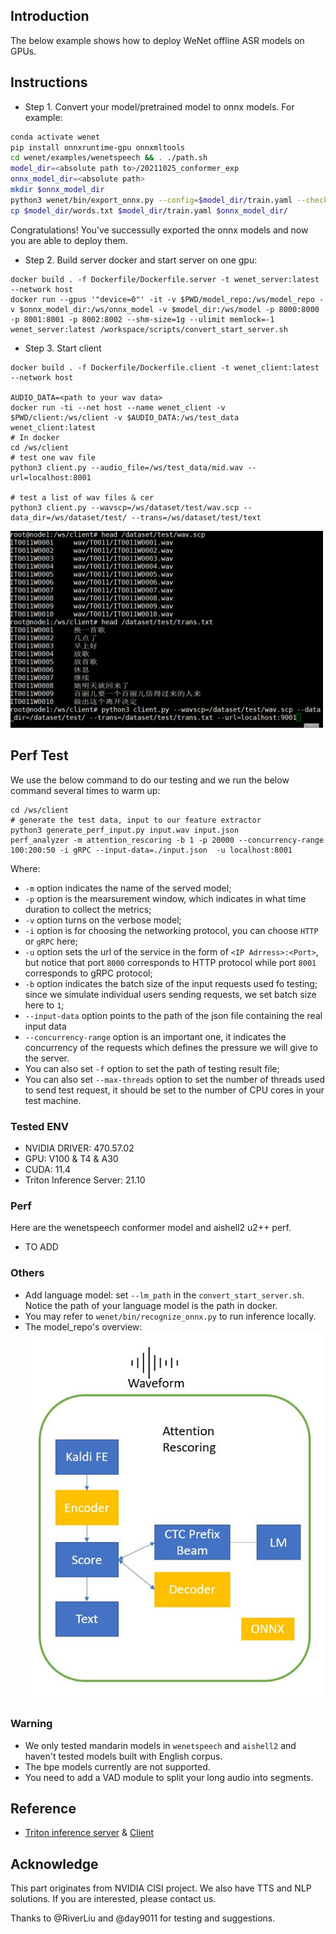 ## Introduction
The below example shows how to deploy WeNet offline ASR models on GPUs.


## Instructions
* Step 1. Convert your model/pretrained model to onnx models. For example:
```bash
conda activate wenet
pip install onnxruntime-gpu onnxmltools
cd wenet/examples/wenetspeech && . ./path.sh
model_dir=<absolute path to>/20211025_conformer_exp
onnx_model_dir=<absolute path>
mkdir $onnx_model_dir
python3 wenet/bin/export_onnx.py --config=$model_dir/train.yaml --checkpoint=$model_dir/final.pt --cmvn_file=$model_dir/global_cmvn --ctc_weight=0.5 --output_onnx_dir=$onnx_model_dir --fp16
cp $model_dir/words.txt $model_dir/train.yaml $onnx_model_dir/
```
Congratulations! You've successully exported the onnx models and now you are able to deploy them.

* Step 2. Build server docker and start server on one gpu:
```
docker build . -f Dockerfile/Dockerfile.server -t wenet_server:latest --network host
docker run --gpus '"device=0"' -it -v $PWD/model_repo:/ws/model_repo -v $onnx_model_dir:/ws/onnx_model -v $model_dir:/ws/model -p 8000:8000 -p 8001:8001 -p 8002:8002 --shm-size=1g --ulimit memlock=-1  wenet_server:latest /workspace/scripts/convert_start_server.sh
```

* Step 3. Start client
```
docker build . -f Dockerfile/Dockerfile.client -t wenet_client:latest --network host

AUDIO_DATA=<path to your wav data>
docker run -ti --net host --name wenet_client -v $PWD/client:/ws/client -v $AUDIO_DATA:/ws/test_data wenet_client:latest
# In docker
cd /ws/client
# test one wav file
python3 client.py --audio_file=/ws/test_data/mid.wav --url=localhost:8001

# test a list of wav files & cer
python3 client.py --wavscp=/ws/dataset/test/wav.scp --data_dir=/ws/dataset/test/ --trans=/ws/dataset/test/text
```

<img src="test.gif" alt="test" width="500"/>


## Perf Test
We use the below command to do our testing and we run the below command several times to warm up:
```
cd /ws/client
# generate the test data, input to our feature extractor
python3 generate_perf_input.py input.wav input.json
perf_analyzer -m attention_rescoring -b 1 -p 20000 --concurrency-range 100:200:50 -i gRPC --input-data=./input.json  -u localhost:8001
```
Where:
- `-m` option indicates the name of the served model;
- `-p` option is the mearsurement window, which indicates in what time duration to collect the metrics;
- `-v` option turns on the verbose model;
- `-i` option is for choosing the networking protocol, you can choose `HTTP` or `gRPC` here;
- `-u` option sets the url of the service in the form of `<IP Adrress>:<Port>`, but notice that port `8000` corresponds to HTTP protocol while port `8001` corresponds to gRPC protocol;
- `-b` option indicates the batch size of the input requests used fo testing; since we simulate individual users sending requests, we set batch size here to `1`;
- `--input-data` option points to the path of the json file containing the real input data
- `--concurrency-range` option is an important one, it indicates the concurrency of the requests which defines the pressure we will give to the server.
- You can also set `-f` option to set the path of testing result file;
- You can also set `--max-threads` option to set the number of threads used to send test request, it should be set to the number of CPU cores in your test machine.


### Tested ENV
* NVIDIA DRIVER: 470.57.02
* GPU: V100 & T4 & A30
* CUDA: 11.4
* Triton Inference Server: 21.10

### Perf
Here are the wenetspeech conformer model and aishell2 u2++ perf.
* TO ADD


### Others
* Add language model: set `--lm_path` in the `convert_start_server.sh`. Notice the path of your language model is the path in docker.
* You may refer to `wenet/bin/recognize_onnx.py` to run inference locally.
* The model_repo's overview:
![overview](./Overview.JPG)

### Warning
* We only tested mandarin models in `wenetspeech` and `aishell2` and haven't tested models built with English corpus.
* The bpe models currently are not supported.
* You need to add a VAD module to split your long audio into segments.

## Reference
* [Triton inference server](https://github.com/triton-inference-server/server) & [Client](https://github.com/triton-inference-server/client)

## Acknowledge
This part originates from NVIDIA CISI project. We also have TTS and NLP solutions. If you are interested, please contact us.

Thanks to @RiverLiu and @day9011 for testing and suggestions.